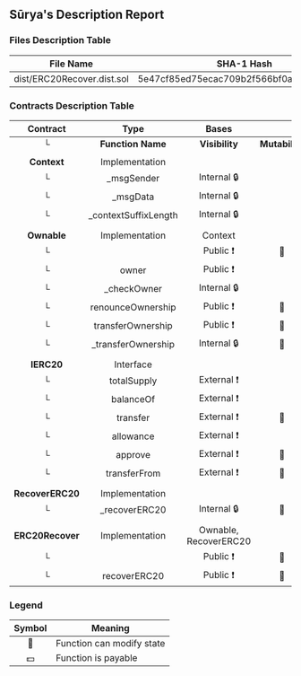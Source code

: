## Sūrya's Description Report

### Files Description Table


|  File Name  |  SHA-1 Hash  |
|-------------|--------------|
| dist/ERC20Recover.dist.sol | 5e47cf85ed75ecac709b2f566bf0a96bec5c6f3d |


### Contracts Description Table


|  Contract  |         Type        |       Bases      |                  |                 |
|:----------:|:-------------------:|:----------------:|:----------------:|:---------------:|
|     └      |  **Function Name**  |  **Visibility**  |  **Mutability**  |  **Modifiers**  |
||||||
| **Context** | Implementation |  |||
| └ | _msgSender | Internal 🔒 |   | |
| └ | _msgData | Internal 🔒 |   | |
| └ | _contextSuffixLength | Internal 🔒 |   | |
||||||
| **Ownable** | Implementation | Context |||
| └ | <Constructor> | Public ❗️ | 🛑  |NO❗️ |
| └ | owner | Public ❗️ |   |NO❗️ |
| └ | _checkOwner | Internal 🔒 |   | |
| └ | renounceOwnership | Public ❗️ | 🛑  | onlyOwner |
| └ | transferOwnership | Public ❗️ | 🛑  | onlyOwner |
| └ | _transferOwnership | Internal 🔒 | 🛑  | |
||||||
| **IERC20** | Interface |  |||
| └ | totalSupply | External ❗️ |   |NO❗️ |
| └ | balanceOf | External ❗️ |   |NO❗️ |
| └ | transfer | External ❗️ | 🛑  |NO❗️ |
| └ | allowance | External ❗️ |   |NO❗️ |
| └ | approve | External ❗️ | 🛑  |NO❗️ |
| └ | transferFrom | External ❗️ | 🛑  |NO❗️ |
||||||
| **RecoverERC20** | Implementation |  |||
| └ | _recoverERC20 | Internal 🔒 | 🛑  | |
||||||
| **ERC20Recover** | Implementation | Ownable, RecoverERC20 |||
| └ | <Constructor> | Public ❗️ | 🛑  | Ownable |
| └ | recoverERC20 | Public ❗️ | 🛑  | onlyOwner |


### Legend

|  Symbol  |  Meaning  |
|:--------:|-----------|
|    🛑    | Function can modify state |
|    💵    | Function is payable |
